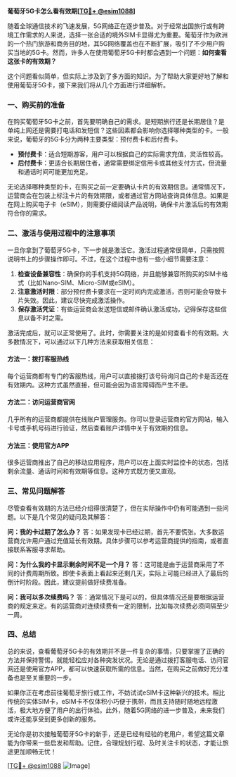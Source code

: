 **葡萄牙5G卡怎么看有效期[[TG💪+ @esim1088](https://t.me/s/esim1088)]**

随着全球通信技术的飞速发展，5G网络正在逐步普及。对于经常出国旅行或有跨境工作需求的人来说，选择一张合适的境外SIM卡显得尤为重要。葡萄牙作为欧洲的一个热门旅游和商务目的地，其5G网络覆盖也在不断扩展，吸引了不少用户购买当地的5G卡。然而，许多人在使用葡萄牙5G卡时都会遇到一个问题：**如何查看这张卡的有效期？**

这个问题看似简单，但实际上涉及到了多方面的知识。为了帮助大家更好地了解和使用葡萄牙5G卡，接下来我们将从几个方面进行详细解析。

### 一、购买前的准备

在购买葡萄牙5G卡之前，首先要明确自己的需求。是短期旅行还是长期居住？是单纯上网还是需要打电话和发短信？这些因素都会影响你选择哪种类型的卡。一般来说，葡萄牙的5G卡分为两种主要类型：预付费卡和后付费卡。

- **预付费卡**：适合短期游客，用户可以根据自己的实际需求充值，灵活性较高。
- **后付费卡**：更适合长期居住者，通常需要绑定信用卡或其他支付方式，但流量和通话时间可能更加充足。

无论选择哪种类型的卡，在购买之前一定要确认卡片的有效期信息。通常情况下，运营商会在包装上标注卡片的有效期限，或者通过官方网站查询具体信息。如果是在网上购买电子卡（eSIM），则需要仔细阅读产品说明，确保卡片激活后的有效期符合你的需求。

### 二、激活与使用过程中的注意事项

一旦你拿到了葡萄牙5G卡，下一步就是激活它。激活过程通常很简单，只需按照说明书上的步骤操作即可。不过，在这个过程中也有一些小细节需要注意：

1. **检查设备兼容性**：确保你的手机支持5G网络，并且能够兼容所购买的SIM卡格式（比如Nano-SIM、Micro-SIM或eSIM）。
2. **注意激活时限**：部分预付费卡要求在一定时间内完成激活，否则可能会导致卡片失效。因此，建议尽快完成激活操作。
3. **保存激活凭证**：有些运营商会发送短信或邮件确认激活成功，记得保存这些信息以备不时之需。

激活完成后，就可以正常使用了。此时，你需要关注的是如何查看卡的有效期。大多数情况下，可以通过以下几种方法来获取相关信息：

#### 方法一：拨打客服热线
每个运营商都有专门的客服热线，用户可以直接拨打该号码询问自己的卡是否还在有效期内。这种方式虽然直接，但可能会因为语言障碍而产生不便。

#### 方法二：访问运营商官网
几乎所有的运营商都提供在线账户管理服务。你可以登录运营商的官方网站，输入卡号或手机号码进行验证，然后查看账户详情中关于有效期的信息。

#### 方法三：使用官方APP
很多运营商推出了自己的移动应用程序，用户可以在上面实时监控卡的状态，包括剩余流量、通话时间和有效期等信息。这种方式既方便又直观。

### 三、常见问题解答

尽管查看有效期的方法已经介绍得很清楚了，但在实际操作中仍有可能遇到一些问题。以下是几个常见的疑问及其解答：

**问：我的卡过期了怎么办？**
答：如果发现卡已经过期，首先不要慌张。大多数运营商允许用户通过充值延长有效期。具体步骤可以参考运营商提供的指南，或者直接联系客服寻求帮助。

**问：为什么我的卡显示剩余时间不足一个月？**
答：这可能是由于运营商采用了不同的计费周期所致。即使卡表面上看起来还剩几天，实际上可能已经进入了最后的倒计时阶段。因此，建议提前做好续费准备。

**问：我可以多次续费吗？**
答：通常情况下是可以的，但具体情况还是要根据运营商的规定来定。有的运营商对连续续费有一定的限制，比如每次续费必须间隔至少一周。

### 四、总结

总的来说，查看葡萄牙5G卡的有效期并不是一件复杂的事情，只要掌握了正确的方法并保持警惕，就能轻松应对各种突发状况。无论是通过拨打客服电话、访问官网还是使用官方APP，都可以快速获取所需的信息。当然，在购买之前做好充分准备也是至关重要的一步。

如果你正在考虑前往葡萄牙旅行或工作，不妨试试eSIM卡这种新兴的技术。相比传统的实体SIM卡，eSIM卡不仅体积小巧便于携带，而且支持随时随地远程激活，极大地方便了用户的出行体验。此外，随着5G网络的进一步普及，未来我们或许还能享受到更多创新的服务。

无论你是初次接触葡萄牙5G卡的新手，还是已经有经验的老用户，希望这篇文章能为你带来一些启发和帮助。记住，合理规划行程、及时关注卡的状态，才能让旅途更加顺畅无忧！

[[TG💪+ @esim1088](https://t.me/s/esim1088) ![Image](https://i.postimg.cc/4NQfJmqS/Snipaste-2025-05-13-00-14-12.png)]